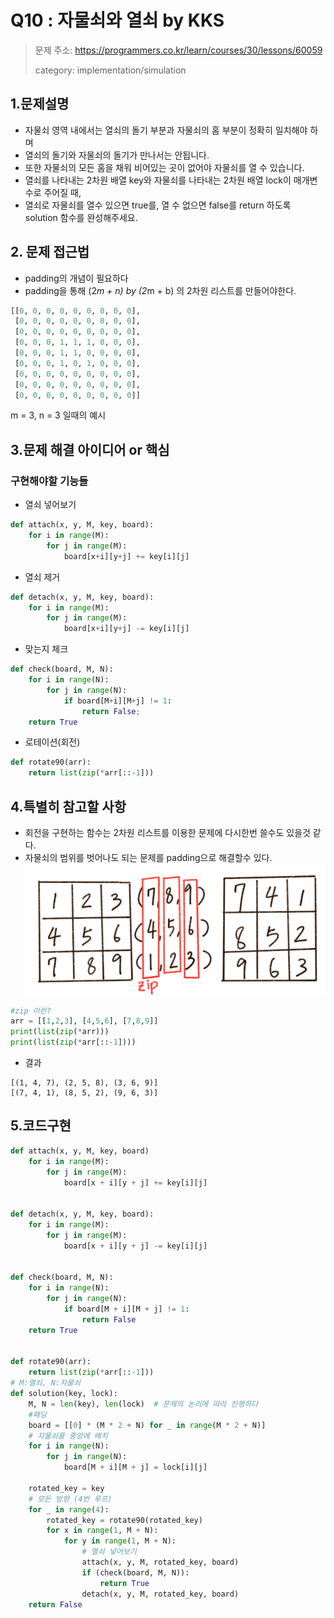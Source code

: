 # Q10 : 자물쇠와 열쇠 by KKS
> 문제 주소: https://programmers.co.kr/learn/courses/30/lessons/60059
> 
> category: implementation/simulation

## 1.문제설명
- 자물쇠 영역 내에서는 열쇠의 돌기 부분과 자물쇠의 홈 부분이 정확히 일치해야 하며  
- 열쇠의 돌기와 자물쇠의 돌기가 만나서는 안됩니다.   
- 또한 자물쇠의 모든 홈을 채워 비어있는 곳이 없어야 자물쇠를 열 수 있습니다.  
- 열쇠를 나타내는 2차원 배열 key와 자물쇠를 나타내는 2차원 배열 lock이 매개변수로 주어질 때,   
- 열쇠로 자물쇠를 열수 있으면 true를, 열 수 없으면 false를 return 하도록 solution 함수를 완성해주세요.
## 2. 문제 접근법 
- padding의 개념이 필요하다
- padding을 통해 (2*m + n) by (2*m + b) 의 2차원 리스트를 만들어야한다.
```python
[[0, 0, 0, 0, 0, 0, 0, 0, 0], 
 [0, 0, 0, 0, 0, 0, 0, 0, 0], 
 [0, 0, 0, 0, 0, 0, 0, 0, 0], 
 [0, 0, 0, 1, 1, 1, 0, 0, 0], 
 [0, 0, 0, 1, 1, 0, 0, 0, 0], 
 [0, 0, 0, 1, 0, 1, 0, 0, 0], 
 [0, 0, 0, 0, 0, 0, 0, 0, 0], 
 [0, 0, 0, 0, 0, 0, 0, 0, 0], 
 [0, 0, 0, 0, 0, 0, 0, 0, 0]]
```
m = 3, n = 3 일때의 예시
## 3.문제 해결 아이디어 or 핵심
### 구현해야할 기능들
- 열쇠 넣어보기
```python
def attach(x, y, M, key, board):
    for i in range(M):
        for j in range(M):
            board[x+i][y+j] += key[i][j]
```
- 열쇠 제거
```python
def detach(x, y, M, key, board):
    for i in range(M):
        for j in range(M):
            board[x+i][y+j] -= key[i][j]
```
- 맞는지 체크
```python
def check(board, M, N):
    for i in range(N):
        for j in range(N):
            if board[M+i][M+j] != 1:
                return False;
    return True
```
- 로테이션(회전)
```python
def rotate90(arr):
    return list(zip(*arr[::-1]))
```

## 4.특별히 참고할 사항
- 회전을 구현하는 함수는 2차원 리스트를 이용한 문제에 다시한번 쓸수도 있을것 같다.
- 자물쇠의 범위를 벗어나도 되는 문제를 padding으로 해결할수 있다.
![img.png](img.png)
```python
#zip 이란?
arr = [[1,2,3], [4,5,6], [7,8,9]]
print(list(zip(*arr)))
print(list(zip(*arr[::-1])))
```
- 결과
```
[(1, 4, 7), (2, 5, 8), (3, 6, 9)]
[(7, 4, 1), (8, 5, 2), (9, 6, 3)]
```
## 5.코드구현
``` python
def attach(x, y, M, key, board)
    for i in range(M):
        for j in range(M):
            board[x + i][y + j] += key[i][j]


def detach(x, y, M, key, board):
    for i in range(M):
        for j in range(M):
            board[x + i][y + j] -= key[i][j]


def check(board, M, N):
    for i in range(N):
        for j in range(N):
            if board[M + i][M + j] != 1:
                return False
    return True


def rotate90(arr):
    return list(zip(*arr[::-1]))
# M:열쇠, N:자물쇠
def solution(key, lock):
    M, N = len(key), len(lock)  # 문제의 논리에 따라 진행하다
    #패딩
    board = [[0] * (M * 2 + N) for _ in range(M * 2 + N)]
    # 자물쇠를 중앙에 배치
    for i in range(N):
        for j in range(N):
            board[M + i][M + j] = lock[i][j]

    rotated_key = key
    # 모든 방향 (4번 루프)
    for _ in range(4):
        rotated_key = rotate90(rotated_key)
        for x in range(1, M + N):
            for y in range(1, M + N):
                # 열쇠 넣어보기
                attach(x, y, M, rotated_key, board)
                if (check(board, M, N)):
                    return True
                detach(x, y, M, rotated_key, board)
    return False
```